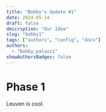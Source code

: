 ```yaml
---
title: "Bobby's Update #1"
date: 2024-05-14
draft: false
description: "Our Idea"
slug: "bobby1"
tags: ["authors", "config", "docs"]
authors:
  - "bobby_palazzi"
showAuthorsBadges: false
---
```


# Phase 1

Leuven is cool.

